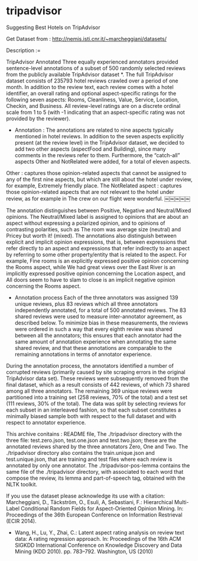 # tripadvisor
Suggesting Best Hotels on TripAdvisor

Get Dataset from : http://nemis.isti.cnr.it/~marcheggiani/datasets/

Description :=

TripAdvisor Annotated
Three equally experienced annotators provided sentence-level annotations of a subset of 500 randomly selected reviews from the
publicly available TripAdvisor dataset *. The full TripAdvisor dataset consists of 235793 hotel reviews crawled over a period
of one month.
In addition to the review text, each review comes with a hotel identifier, an overall rating and optional aspect-specific ratings
for the following seven aspects: Rooms, Cleanliness, Value, Service, Location, Checkin, and Business.
All review-level ratings are on a discrete ordinal scale from 1 to 5
(with -1 indicating that an aspect-specific rating was not provided by the reviewer).



- Annotation : The annotations are related to nine aspects typically mentioned in hotel reviews.
In addition to the seven aspects explicitly present (at the review level) in the TripAdvisor dataset, we decided to add two
other aspects (aspectFood and Building), since many comments in the reviews refer to them. Furthermore, the “catch-all” aspects
 Other and NotRelated were added, for a total of eleven aspects.

Other : captures those opinion-related aspects that cannot be assigned to any of the first nine aspects, but which are still about
 the hotel under review, for example, Extremely friendly place.
The NotRelated aspect : captures those opinion-related aspects that are not relevant to the hotel under review, as for example
 in The crew on our flight were wonderful. ￼￼￼￼￼


The annotation distinguishes between Positive, Negative and Neutral/Mixed opinions.
The Neutral/Mixed label is assigned to opinions that are about an aspect without expressing a polarized opinion, and to opinions
 of contrasting polarities, such as The room was average size (neutral) and Pricey but worth it! (mixed). The annotations also
 distinguish between explicit and implicit opinion expressions, that is, between expressions that refer directly to an aspect
 and expressions that refer indirectly to an aspect by referring to some other property/entity that is related to the aspect.
 For example, Fine rooms is an explicitly expressed positive opinion concerning the Rooms aspect, while We had great views over
 the East River is an implicitly expressed positive opinion concerning the Location aspect, and All doors seem to have to slam to
 close is an implicit negative opinion concerning the Rooms aspect.

- Annotation process
Each of the three annotators was assigned
 139 unique reviews, plus 83 reviews which all three annotators independently annotated, for a total of 500 annotated reviews.
 The 83 shared reviews were used to measure inter-annotator agreement, as described below. To minimize bias in these measurements,
 the reviews were ordered in such a way that every eighth review was shared between all the annotators; this ensures that each
 annotator had the same amount of annotation experience when annotating the same shared review, and that these annotations are
 comparable to the remaining annotations in terms of annotator experience.

During the annotation process, the annotators identified
 a number of corrupted reviews (primarily caused by site scraping errors in the original TripAdvisor data set).
These reviews were
 subsequently removed from the final dataset, which as a result consists of 442 reviews, of which 73 shared among all three
 annotators. The remaining 369 unique reviews were partitioned into a training set (258 reviews, 70% of the total) and a test set
 (111 reviews, 30% of the total). The data was split by selecting reviews for each subset in an interleaved fashion, so that each
 subset constitutes a minimally biased sample both with respect to the full dataset and with respect to annotator experience.



This archive conitains : README file,
The ./tripadvisor directory with the three file: test.zero.json, test.one.json and
 test.two.json; these are the annotated reviews shared by the three annotators Zero, One and Two. The ./tripadvisor directory
 also contains the train.unique.json and test.unique.json, that are training and test files where each review is annotated by
 only one annotator.
The ./tripadvisor-pos-lemma contains the same file of the ./tripadvisor directory, with associated to each
 word that compose the review, its lemma and part-of-speech tag, obtained with the NLTK toolkit.



If you use the dataset please acknowledge its use with a citation: Marcheggiani, D., Täckström, O., Esuli, A, Sebastiani,
F.: Hierarchical Multi-Label Conditional Random Fields for Aspect-Oriented Opinion Mining. In: Proceedings of the 36th
European Conference on Information Restrieval (ECIR 2014).


* Wang, H., Lu, Y., Zhai, C.: Latent aspect rating analysis on review text data: A rating regression approach.
 In: Proceedings of the 16th ACM SIGKDD International Conference on Knowledge Discovery and Data Mining (KDD 2010). pp. 783–792.
 Washington, US (2010)